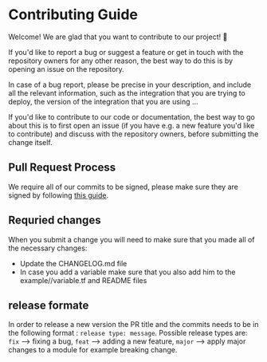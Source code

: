 # Contributing Guide

Welcome! We are glad that you want to contribute to our project! 💖

If you'd like to report a bug or suggest a feature or get in touch with the repository owners for any other reason, the best way to do this is by opening an issue on the repository.

In case of a bug report, please be precise in your description, and include all the relevant information, such as the integration that you are trying to deploy, the version of the integration that you are using ...

If you'd like to contribute to our code or documentation, the best way to go about this is to first open an issue (if you have e.g. a new feature you'd like to contribute) and discuss with the repository owners, before submitting the change itself.

## Pull Request Process

We require all of our commits to be signed, please make sure they are signed by following [this guide](https://docs.github.com/en/authentication/managing-commit-signature-verification/signing-commits).

## Requried changes
When you submit a change you will need to make sure that you made all of the necessary changes:
- Update the CHANGELOG.md file
- In case you add a variable make sure that you also add him to the example/<module name>/variable.tf and README files

## release formate
In order to release a new version the PR title and the commits needs to be in the following format : `release type: message`. Possible release types are: `fix` --> fixing a bug, `feat` --> adding a new feature, `major` --> apply major changes to a module for example breaking change.
